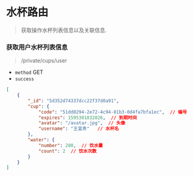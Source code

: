 # 水杯路由
> 获取操作水杯列表信息以及关联信息.


### 获取用户水杯列表信息
> /private/cups/user

* `method` GET</br>
* `success`
```json
[
    {
        "_id": "5d352d74337dcc22f37d0a91",
        "cup": {
            "code": "51dd0294-2e72-4c94-81b3-0d4fa7bfa1ec",  // 编号
            "expires": 1595301832026,  // 到期时间
            "avatar": "/avatar.jpg",  // 头像
            "username": "王富贵"   // 水杯名
        },
        "water": {
            "number": 200,  // 饮水量
            "count": 2  // 饮水次数
        }
    }
]
```